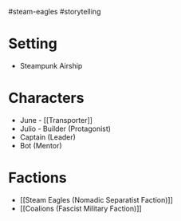 #steam-eagles #storytelling 


# Setting
- Steampunk Airship




# Characters
- June - [[Transporter]]
- Julio - Builder (Protagonist)
- Captain (Leader)
- Bot (Mentor)


# Factions
- [[Steam Eagles (Nomadic Separatist Faction)]]
- [[Coalions (Fascist Military Faction)]]


